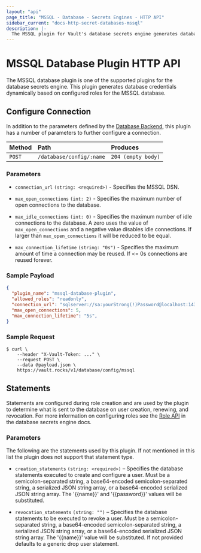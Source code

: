 ```yaml
---
layout: "api"
page_title: "MSSQL - Database - Secrets Engines - HTTP API"
sidebar_current: "docs-http-secret-databases-mssql"
description: |-
  The MSSQL plugin for Vault's database secrets engine generates database credentials to access MSSQL servers.
---
```


# MSSQL Database Plugin HTTP API

The MSSQL database plugin is one of the supported plugins for the database
secrets engine. This plugin generates database credentials dynamically based on
configured roles for the MSSQL database.

## Configure Connection

In addition to the parameters defined by the [Database
Backend](/api/secret/databases/index.html#configure-connection), this plugin
has a number of parameters to further configure a connection.

| Method   | Path                         | Produces               |
| :------- | :--------------------------- | :--------------------- |
| `POST`   | `/database/config/:name`     | `204 (empty body)` |

### Parameters
- `connection_url` `(string: <required>)` - Specifies the MSSQL DSN.

- `max_open_connections` `(int: 2)` - Specifies the maximum number of open
  connections to the database.

- `max_idle_connections` `(int: 0)` - Specifies the maximum number of idle
  connections to the database. A zero uses the value of `max_open_connections`
  and a negative value disables idle connections. If larger than
  `max_open_connections` it will be reduced to be equal.

- `max_connection_lifetime` `(string: "0s")` - Specifies the maximum amount of
  time a connection may be reused. If <= 0s connections are reused forever.

### Sample Payload

```json
{
  "plugin_name": "mssql-database-plugin",
  "allowed_roles": "readonly",
  "connection_url": "sqlserver://sa:yourStrong(!)Password@localhost:1433",
  "max_open_connections": 5,
  "max_connection_lifetime": "5s",
}
```

### Sample Request

```
$ curl \
    --header "X-Vault-Token: ..." \
    --request POST \
    --data @payload.json \
    https://vault.rocks/v1/database/config/mssql
```

## Statements

Statements are configured during role creation and are used by the plugin to
determine what is sent to the database on user creation, renewing, and
revocation. For more information on configuring roles see the [Role
API](/api/secret/databases/index.html#create-role) in the database secrets engine docs.

### Parameters

The following are the statements used by this plugin. If not mentioned in this
list the plugin does not support that statement type.

- `creation_statements` `(string: <required>)` – Specifies the database
  statements executed to create and configure a user. Must be a
  semicolon-separated string, a base64-encoded semicolon-separated string, a
  serialized JSON string array, or a base64-encoded serialized JSON string
  array. The '{{name}}' and '{{password}}' values will be substituted.

- `revocation_statements` `(string: "")` – Specifies the database statements to
  be executed to revoke a user. Must be a semicolon-separated string, a
  base64-encoded semicolon-separated string, a serialized JSON string array, or
  a base64-encoded serialized JSON string array. The '{{name}}' value will be
  substituted. If not provided defaults to a generic drop user statement.
